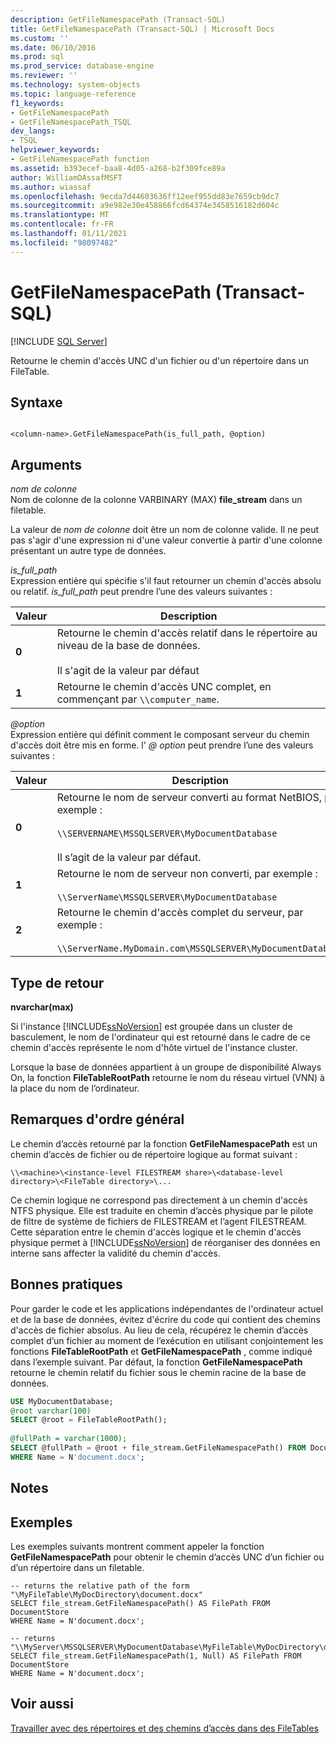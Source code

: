 ```yaml
---
description: GetFileNamespacePath (Transact-SQL)
title: GetFileNamespacePath (Transact-SQL) | Microsoft Docs
ms.custom: ''
ms.date: 06/10/2016
ms.prod: sql
ms.prod_service: database-engine
ms.reviewer: ''
ms.technology: system-objects
ms.topic: language-reference
f1_keywords:
- GetFileNamespacePath
- GetFileNamespacePath_TSQL
dev_langs:
- TSQL
helpviewer_keywords:
- GetFileNamespacePath function
ms.assetid: b393ecef-baa8-4d05-a268-b2f309fce89a
author: WilliamDAssafMSFT
ms.author: wiassaf
ms.openlocfilehash: 9ecda7d44603636ff12eef955dd83e7659cb9dc7
ms.sourcegitcommit: a9e982e30e458866fcd64374e3458516182d604c
ms.translationtype: MT
ms.contentlocale: fr-FR
ms.lasthandoff: 01/11/2021
ms.locfileid: "98097482"
---
```

# <a name="getfilenamespacepath-transact-sql"></a>GetFileNamespacePath (Transact-SQL)
[!INCLUDE [SQL Server](../../includes/applies-to-version/sqlserver.md)]

  Retourne le chemin d'accès UNC d'un fichier ou d'un répertoire dans un FileTable.  
  
## <a name="syntax"></a>Syntaxe  
  
```  
  
<column-name>.GetFileNamespacePath(is_full_path, @option)  
```  
  
## <a name="arguments"></a>Arguments  
 *nom de colonne*  
 Nom de colonne de la colonne VARBINARY (MAX) **file_stream** dans un filetable.  
  
 La valeur de *nom de colonne* doit être un nom de colonne valide. Il ne peut pas s'agir d'une expression ni d'une valeur convertie à partir d'une colonne présentant un autre type de données.  
  
 *is_full_path*  
 Expression entière qui spécifie s'il faut retourner un chemin d'accès absolu ou relatif. *is_full_path* peut prendre l’une des valeurs suivantes :  
  
|Valeur|Description|  
|-----------|-----------------|  
|**0**|Retourne le chemin d'accès relatif dans le répertoire au niveau de la base de données.<br /><br /> Il s'agit de la valeur par défaut|  
|**1**|Retourne le chemin d'accès UNC complet, en commençant par `\\computer_name`.|  
  
 *\@option*  
 Expression entière qui définit comment le composant serveur du chemin d'accès doit être mis en forme. l' *\@ option* peut prendre l’une des valeurs suivantes :  
  
|Valeur|Description|  
|-----------|-----------------|  
|**0**|Retourne le nom de serveur converti au format NetBIOS, par exemple :<br /><br /> `\\SERVERNAME\MSSQLSERVER\MyDocumentDatabase`<br /><br /> Il s’agit de la valeur par défaut.|  
|**1**|Retourne le nom de serveur non converti, par exemple :<br /><br /> `\\ServerName\MSSQLSERVER\MyDocumentDatabase`|  
|**2**|Retourne le chemin d'accès complet du serveur, par exemple :<br /><br /> `\\ServerName.MyDomain.com\MSSQLSERVER\MyDocumentDatabase`|  
  
## <a name="return-type"></a>Type de retour  
 **nvarchar(max)**  
  
 Si l'instance [!INCLUDE[ssNoVersion](../../includes/ssnoversion-md.md)] est groupée dans un cluster de basculement, le nom de l'ordinateur qui est retourné dans le cadre de ce chemin d'accès représente le nom d'hôte virtuel de l'instance cluster.  
  
 Lorsque la base de données appartient à un groupe de disponibilité Always On, la fonction **FileTableRootPath** retourne le nom du réseau virtuel (VNN) à la place du nom de l’ordinateur.  
  
## <a name="general-remarks"></a>Remarques d'ordre général  
 Le chemin d’accès retourné par la fonction **GetFileNamespacePath** est un chemin d’accès de fichier ou de répertoire logique au format suivant :  
  
 `\\<machine>\<instance-level FILESTREAM share>\<database-level directory>\<FileTable directory>\...`  
  
 Ce chemin logique ne correspond pas directement à un chemin d'accès NTFS physique. Elle est traduite en chemin d’accès physique par le pilote de filtre de système de fichiers de FILESTREAM et l’agent FILESTREAM. Cette séparation entre le chemin d'accès logique et le chemin d'accès physique permet à [!INCLUDE[ssNoVersion](../../includes/ssnoversion-md.md)] de réorganiser des données en interne sans affecter la validité du chemin d'accès.  
  
## <a name="best-practices"></a>Bonnes pratiques  
 Pour garder le code et les applications indépendantes de l'ordinateur actuel et de la base de données, évitez d'écrire du code qui contient des chemins d'accès de fichier absolus. Au lieu de cela, récupérez le chemin d’accès complet d’un fichier au moment de l’exécution en utilisant conjointement les fonctions **FileTableRootPath** et **GetFileNamespacePath** , comme indiqué dans l’exemple suivant. Par défaut, la fonction **GetFileNamespacePath** retourne le chemin relatif du fichier sous le chemin racine de la base de données.  
  
```sql  
USE MyDocumentDatabase;  
@root varchar(100)  
SELECT @root = FileTableRootPath();  
  
@fullPath = varchar(1000);  
SELECT @fullPath = @root + file_stream.GetFileNamespacePath() FROM DocumentStore  
WHERE Name = N'document.docx';  
```  
  
## <a name="remarks"></a>Notes  
  
## <a name="examples"></a>Exemples  
 Les exemples suivants montrent comment appeler la fonction **GetFileNamespacePath** pour obtenir le chemin d’accès UNC d’un fichier ou d’un répertoire dans un filetable.  
  
```  
-- returns the relative path of the form "\MyFileTable\MyDocDirectory\document.docx"  
SELECT file_stream.GetFileNamespacePath() AS FilePath FROM DocumentStore  
WHERE Name = N'document.docx';  
  
-- returns "\\MyServer\MSSQLSERVER\MyDocumentDatabase\MyFileTable\MyDocDirectory\document.docx"  
SELECT file_stream.GetFileNamespacePath(1, Null) AS FilePath FROM DocumentStore  
WHERE Name = N'document.docx';  
```  
  
## <a name="see-also"></a>Voir aussi  
 [Travailler avec des répertoires et des chemins d’accès dans des FileTables](../../relational-databases/blob/work-with-directories-and-paths-in-filetables.md)  
  
  
